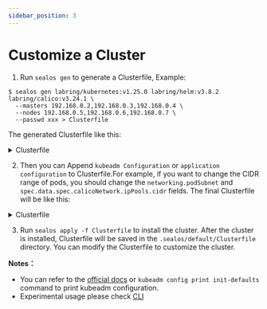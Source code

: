 ```yaml
---
sidebar_position: 3
---
```


# Customize a Cluster

1. Run `sealos gen` to generate a Clusterfile, Example:

```shell
$ sealos gen labring/kubernetes:v1.25.0 labring/helm:v3.8.2 labring/calico:v3.24.1 \
  --masters 192.168.0.2,192.168.0.3,192.168.0.4 \
  --nodes 192.168.0.5,192.168.0.6,192.168.0.7 \
  --passwd xxx > Clusterfile
```

The generated Clusterfile like this:

<details>
<summary>Clusterfile</summary>

```yaml
apiVersion: apps.sealos.io/v1beta1
kind: Cluster
metadata:
  creationTimestamp: null
  name: default
spec:
  hosts:
  - ips:
    - 192.168.0.2:22
    - 192.168.0.3:22
    - 192.168.0.4:22
    roles:
    - master
    - amd64
  - ips:
    - 192.168.0.5:22
    - 192.168.0.6:22
    - 192.168.0.7:22
    roles:
    - node
    - amd64
  image:
  - labring/kubernetes:v1.24.0
  - labring/calico:v3.24.1
  ssh:
    passwd: xxx
    pk: /root/.ssh/id_rsa
    port: 22
    user: root
status: {}
```

</details>

2. Then you can Append `kubeadm Configuration` or `application configuration` to Clusterfile.For example, if you want to change the CIDR range of pods, you should change the `networking.podSubnet` and `spec.data.spec.calicoNetwork.ipPools.cidr` fields. The final Clusterfile will be like this:

<details>
<summary>Clusterfile</summary>

```yaml
apiVersion: apps.sealos.io/v1beta1
kind: Cluster
metadata:
  creationTimestamp: null
  name: default
spec:
  hosts:
    - ips:
        - 192.168.0.2:22
        - 192.168.0.3:22
        - 192.168.0.4:22
      roles:
        - master
        - amd64
    - ips:
        - 192.168.0.5:22
        - 192.168.0.6:22
        - 192.168.0.7:22
      roles:
        - node
        - amd64
  image:
    - labring/kubernetes:v1.25.0
    - labring/helm:v3.8.2
    - labring/calico:v3.24.1
  ssh:
    passwd: xxx
    pk: /root/.ssh/id_rsa
    port: 22
    user: root
status: {}
---
apiVersion: kubeadm.k8s.io/v1beta2
kind: ClusterConfiguration
networking:
  podSubnet: 10.160.0.0/12
---
apiVersion: apps.sealos.io/v1beta1
kind: Config
metadata:
  name: calico
spec:
  path: manifests/calico.yaml
  data: |
    apiVersion: operator.tigera.io/v1
    kind: Installation
    metadata:
      name: default
    spec:
      # Configures Calico networking.
      calicoNetwork:
        # Note: The ipPools section cannot be modified post-install.
        ipPools:
        - blockSize: 26
          # Note: Must be the same as podCIDR
          cidr: 10.160.0.0/12
          encapsulation: IPIP
          natOutgoing: Enabled
          nodeSelector: all()
        nodeAddressAutodetectionV4:
          interface: "eth.*|en.*"
```

</details>

3. Run `sealos apply -f Clusterfile` to install the cluster. After the cluster is installed, Clusterfile will be saved in the `.sealos/default/Clusterfile` directory. You can modify the Clusterfile to customize the cluster.

**Notes：**

- You can refer to the [official docs](https://kubernetes.io/docs/reference/config-api/kubeadm-config.v1beta2/) or `kubeadm config print init-defaults` command to print kubeadm configuration.
- Experimental usage please check [CLI](https://www.sealos.io/docs/cli/apply#experimental)
